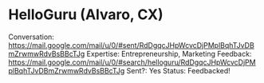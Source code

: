 # HelloGuru (Alvaro, CX)

Conversation: https://mail.google.com/mail/u/0/#sent/RdDgqcJHpWcvcDjPMplBqhTJvDBmZrwmwRdvBsBBcTJg
Expertise: Entrepreneurship, Marketing
Feedback: https://mail.google.com/mail/u/0/#search/helloguru/RdDgqcJHpWcvcDjPMplBqhTJvDBmZrwmwRdvBsBBcTJg
Sent?: Yes
Status: Feedbacked!